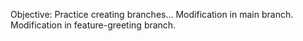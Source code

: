Objective: Practice creating branches...
Modification in main branch.
Modification in feature-greeting branch.
